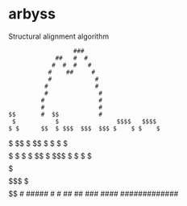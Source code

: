 # arbyss
Structural alignment algorithm 


                      ###
                 ##   #  #
                #  #  #   #
               #    ##     # 
               #            #
              #             #
              #              #
           	 #               #
           	 #               #
    $$     	 #  $$           #
     $           $                $$$$   $$$$ 
    $ $      $$  $ $$$  $$$  $$$ $    $ $    $
   $$$$$   $$  $ $$   $   $   $   $$$    $$$
  $     $   $    $$   $    $$$  $    $ $    $
 $$     $$ $$$  $$ $$$      $    $$$$   $$$$
                          $$   #
          #####                 #
         #     ##             ##
          ###             ####
             #############
